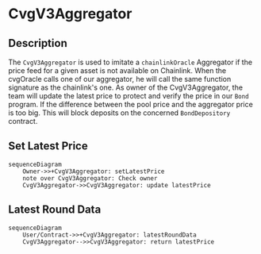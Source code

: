 # CvgV3Aggregator

## Description

The `CvgV3Aggregator` is used to imitate a `chainlinkOracle` Aggregator if the price feed for a given asset is not available on Chainlink. When the cvgOracle calls one of our aggregator, he will call the same function signature as the chainlink's one.
As owner of the CvgV3Aggregator, the team will update the latest price to protect and verify the price in our `Bond` program. If the difference between the pool price and the aggregator price is too big. This will block deposits on the concerned `BondDepository` contract.

## Set Latest Price

```mermaid
sequenceDiagram
    Owner->>+CvgV3Aggregator: setLatestPrice
    note over CvgV3Aggregator: Check owner
    CvgV3Aggregator->>CvgV3Aggregator: update latestPrice
```

## Latest Round Data

```mermaid
sequenceDiagram
    User/Contract->>+CvgV3Aggregator: latestRoundData
    CvgV3Aggregator-->>CvgV3Aggregator: return latestPrice
```
